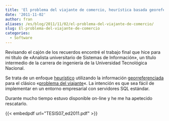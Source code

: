 ```yaml
---
title: 'El problema del viajante de comercio, heurística basada georeferencias, 1996-1998'
date: '2011-11-02'
author: fran
aliases: /es/blog/2011/11/02/el-problema-del-viajante-de-comercio/
slug: El-problema-del-viajante-de-comercio
categories:
  - Software
---
```


Revisando el cajón de los recuerdos encontré el trabajo final que hice para mi título de «Analista universitario de
Sistemas de Información», un título intermedio de la carrera de ingeniería de la Universidad Tecnológica Nacional.

Se trata de un enfoque [heurístico](http://es.wikipedia.org/wiki/Heur%C3%ADstica) utilizando la
información [georreferenciada](http://es.wikipedia.org/wiki/Georreferenciaci%C3%B3n) para el
clásico «[problema del viajante](http://es.wikipedia.org/wiki/Problema_del_viajante)«. La intención es que sea fácil de
implementar en un entorno empresarial con servidores SQL estándar.

Durante mucho tiempo estuvo disponible on-line y he me ha apetecido rescatarlo.

{{< embedpdf url="TESIS07_ed2011.pdf" >}}
